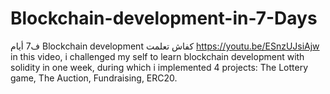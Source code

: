 # Blockchain-development-in-7-Days
ف7 أيام Blockchain development كفاش تعلمت
https://youtu.be/ESnzUJsiAjw
in this video, i challenged my self to learn blockchain development with solidity in one week, during which i implemented 4 projects:
The Lottery game,
The Auction,
Fundraising,
ERC20.
